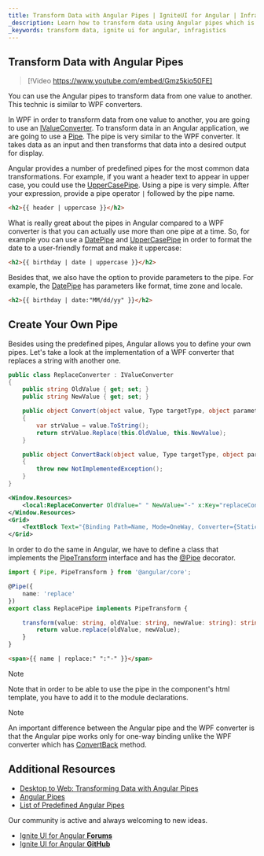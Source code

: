 ```yaml
---
title: Transform Data with Angular Pipes | IgniteUI for Angular | Infragistics
_description: Learn how to transform data using Angular pipes which is similar to WPF converters.
_keywords: transform data, ignite ui for angular, infragistics
---
```


## Transform Data with Angular Pipes

> [!Video https://www.youtube.com/embed/Gmz5kio50FE]

You can use the Angular pipes to transform data from one value to another. This technic is similar to WPF converters.

In WPF in order to transform data from one value to another, you are going to use an [IValueConverter](https://docs.microsoft.com/en-us/dotnet/api/system.windows.data.ivalueconverter?view=netframework-4.8). To transform data in an Angular application, we are going to use a [Pipe](https://angular.io/api/core/Pipe). The pipe is very similar to the WPF converter. It takes data as an input and then transforms that data into a desired output for display.

Angular provides a number of predefined pipes for the most common data transformations. For example, if you want a header text to appear in upper case, you could use the [UpperCasePipe](https://angular.io/api/common/UpperCasePipe). Using a pipe is very simple. After your expression, provide a pipe operator `|` followed by the pipe name.

```html
<h2>{{ header | uppercase }}</h2>
```

What is really great about the pipes in Angular compared to a WPF converter is that you can actually use more than one pipe at a time. So, for example you can use a [DatePipe](https://angular.io/api/common/DatePipe) and [UpperCasePipe](https://angular.io/api/common/UpperCasePipe) in order to format the date to a user-friendly format and make it uppercase:

```html
<h2>{{ birthday | date | uppercase }}</h2>
```

Besides that, we also have the option to provide parameters to the pipe. For example, the [DatePipe](https://angular.io/api/common/DatePipe) has parameters like format, time zone and locale.

```html
<h2>{{ birthday | date:"MM/dd/yy" }}</h2>
```

## Create Your Own Pipe

Besides using the predefined pipes, Angular allows you to define your own pipes. Let's take a look at the implementation of a WPF converter that replaces a string with another one.

```csharp
public class ReplaceConverter : IValueConverter
{
    public string OldValue { get; set; }
    public string NewValue { get; set; }

    public object Convert(object value, Type targetType, object parameter, CultureInfo culture)
    {
        var strValue = value.ToString();
        return strValue.Replace(this.OldValue, this.NewValue);
    }

    public object ConvertBack(object value, Type targetType, object parameter, CultureInfo culture)
    {
        throw new NotImplementedException();
    }
}
```

```xml
<Window.Resources>
    <local:ReplaceConverter OldValue=" " NewValue="-" x:Key="replaceConverter"></local:ReplaceConverter>
</Window.Resources>
<Grid>
    <TextBlock Text="{Binding Path=Name, Mode=OneWay, Converter={StaticResource replaceConverter}}"></TextBlock>
</Grid>
```

In order to do the same in Angular, we have to define a class that implements the [PipeTransform](https://angular.io/api/core/PipeTransform) interface and has the [@Pipe](https://angular.io/api/core/Pipe) decorator.

```typescript
import { Pipe, PipeTransform } from '@angular/core';

@Pipe({
    name: 'replace'
})
export class ReplacePipe implements PipeTransform {

    transform(value: string, oldValue: string, newValue: string): string {
        return value.replace(oldValue, newValue);
    }
}
```

```html
<span>{{ name | replace:" ":"-" }}</span>
```
> [!NOTE]
> Note that in order to be able to use the pipe in the component's html template, you have to add it to the module declarations.

> [!NOTE]
> An important difference between the Angular pipe and the WPF converter is that the Angular pipe works only for one-way binding unlike the WPF converter which has [ConvertBack](https://docs.microsoft.com/en-us/dotnet/api/system.windows.data.ivalueconverter.convertback?view=netframework-4.8) method.

## Additional Resources
* [Desktop to Web: Transforming Data with Angular Pipes](https://www.youtube.com/watch?v=Gmz5kio50FE&list=PLG8rj6Rr0BU-AqcJMuwggKy0GMIkjkt3j&index=9)
* [Angular Pipes](https://angular.io/guide/pipes)
* [List of Predefined Angular Pipes](https://angular.io/api?type=pipe)

<div class="divider--half"></div>
Our community is active and always welcoming to new ideas.

* [Ignite UI for Angular **Forums**](https://www.infragistics.com/community/forums/f/ignite-ui-for-angular)
* [Ignite UI for Angular **GitHub**](https://github.com/IgniteUI/igniteui-angular)